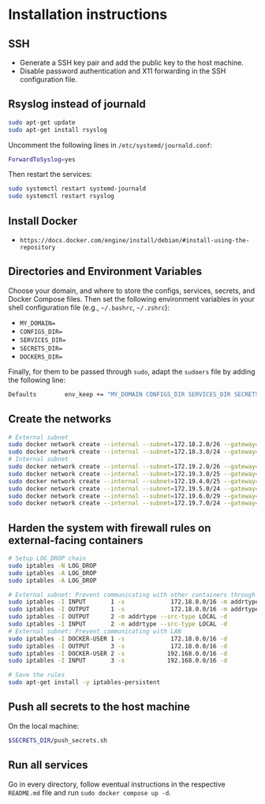 # Installation instructions

## SSH

- Generate a SSH key pair and add the public key to the host machine.
- Disable password authentication and X11 forwarding in the SSH configuration file.

## Rsyslog instead of journald

```bash
sudo apt-get update
sudo apt-get install rsyslog
```

Uncomment the following lines in `/etc/systemd/journald.conf`:

```bash
ForwardToSyslog=yes
```

Then restart the services:

```bash
sudo systemctl restart systemd-journald
sudo systemctl restart rsyslog
```

## Install Docker

- `https://docs.docker.com/engine/install/debian/#install-using-the-repository`

## Directories and Environment Variables

Choose your domain, and where to store the configs, services, secrets, and Docker Compose files. Then set the following environment variables in your shell configuration file (e.g., `~/.bashrc`, `~/.zshrc`):

- `MY_DOMAIN=`
- `CONFIGS_DIR=`
- `SERVICES_DIR=`
- `SECRETS_DIR=`
- `DOCKERS_DIR=`

Finally, for them to be passed through `sudo`, adapt the `sudoers` file by adding the following line:

```bash
Defaults        env_keep += "MY_DOMAIN CONFIGS_DIR SERVICES_DIR SECRETS_DIR DOCKERS_DIR"
```

## Create the networks

```bash
# External subnet
sudo docker network create --internal --subnet=172.18.2.0/26 --gateway=172.18.2.1 net-ext-homepage
sudo docker network create --internal --subnet=172.18.3.0/24 --gateway=172.18.3.1 net-dabloon
# Internal subnet
sudo docker network create --internal --subnet=172.19.2.0/26 --gateway=172.19.2.1 net-int-homepage
sudo docker network create --internal --subnet=172.19.3.0/25 --gateway=172.19.3.1 net-pihole
sudo docker network create --internal --subnet=172.19.4.0/25 --gateway=172.19.4.1 net-ddclient
sudo docker network create --internal --subnet=172.19.5.0/24 --gateway=172.19.5.1 net-fw-monitor
sudo docker network create --internal --subnet=172.19.6.0/29 --gateway=172.19.6.1 net-grafana
sudo docker network create --internal --subnet=172.19.7.0/24 --gateway=172.19.7.1 net-prom-wg
```

## Harden the system with firewall rules on external-facing containers

```bash
# Setup LOG_DROP chain
sudo iptables -N LOG_DROP
sudo iptables -A LOG_DROP                                                                -j LOG --log-prefix "FW_DROP: "
sudo iptables -A LOG_DROP                                                                -j DROP

# External subnet: Prevent communicating with other containers through any local IP
sudo iptables -I INPUT       1 -s             172.18.0.0/16 -m addrtype --dst-type LOCAL -j LOG_DROP
sudo iptables -I OUTPUT      1 -s             172.18.0.0/16 -m addrtype --dst-type LOCAL -j LOG_DROP
sudo iptables -I OUTPUT      2 -m addrtype --src-type LOCAL -d             172.18.0.0/16 -j LOG_DROP
sudo iptables -I INPUT       2 -m addrtype --src-type LOCAL -d             172.18.0.0/16 -j LOG_DROP
# External subnet: Prevent communicating with LAN
sudo iptables -I DOCKER-USER 1 -s             172.18.0.0/16 -d            192.168.0.0/16 -j LOG_DROP
sudo iptables -I OUTPUT      3 -s             172.18.0.0/16 -d            192.168.0.0/16 -j LOG_DROP
sudo iptables -I DOCKER-USER 2 -s            192.168.0.0/16 -d             172.18.0.0/16 -j LOG_DROP
sudo iptables -I INPUT       3 -s            192.168.0.0/16 -d             172.18.0.0/16 -j LOG_DROP

# Save the rules
sudo apt-get install -y iptables-persistent
```

## Push all secrets to the host machine

On the local machine:

```bash
$SECRETS_DIR/push_secrets.sh
```

## Run all services

Go in every directory, follow eventual instructions in the respective `README.md` file and run `sudo docker compose up -d`.
